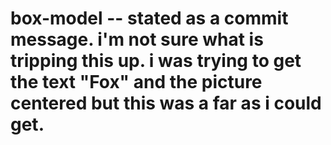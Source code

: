 # box-model -- stated as a commit message. i'm not sure what is tripping this up. i was trying to get the text "Fox" and the picture centered but this was a far as i could get.
